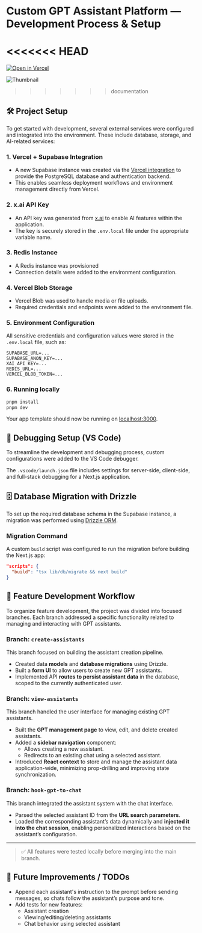 # Custom GPT Assistant Platform — Development Process & Setup
<<<<<<< HEAD
=======

[![Open in Vercel](https://img.shields.io/badge/🚀%20Live%20Demo-ai--chatbot--hgss.vercel.app-blue?style=for-the-badge)](https://ai-chatbot-hgss.vercel.app/)

![Thumbnail](./public/thumbnail.png) <!-- Update path if needed -->
>>>>>>> documentation

## 🛠️ Project Setup

To get started with development, several external services were configured and integrated into the environment. These include database, storage, and AI-related services:

### 1. Vercel + Supabase Integration

- A new Supabase instance was created via the [Vercel integration](https://vercel.com/integrations/supabase) to provide the PostgreSQL database and authentication backend.
- This enables seamless deployment workflows and environment management directly from Vercel.

### 2. x.ai API Key

- An API key was generated from [x.ai](https://x.ai/) to enable AI features within the application.
- The key is securely stored in the `.env.local` file under the appropriate variable name.

### 3. Redis Instance

- A Redis instance was provisioned
- Connection details were added to the environment configuration.

### 4. Vercel Blob Storage

- Vercel Blob was used to handle media or file uploads.
- Required credentials and endpoints were added to the environment file.

### 5. Environment Configuration

All sensitive credentials and configuration values were stored in the `.env.local` file, such as:

```env
SUPABASE_URL=...
SUPABASE_ANON_KEY=...
XAI_API_KEY=...
REDIS_URL=...
VERCEL_BLOB_TOKEN=...
```

### 6. Running locally

```bash
pnpm install
pnpm dev
```

Your app template should now be running on [localhost:3000](http://localhost:3000).

## 🧩 Debugging Setup (VS Code)

To streamline the development and debugging process, custom configurations were added to the VS Code debugger.

The `.vscode/launch.json` file includes settings for server-side, client-side, and full-stack debugging for a Next.js application.

## 🗄️ Database Migration with Drizzle

To set up the required database schema in the Supabase instance, a migration was performed using [Drizzle ORM](https://orm.drizzle.team/).

### Migration Command

A custom `build` script was configured to run the migration before building the Next.js app:

```json
"scripts": {
  "build": "tsx lib/db/migrate && next build"
}
```

## 🚧 Feature Development Workflow

To organize feature development, the project was divided into focused branches. Each branch addressed a specific functionality related to managing and interacting with GPT assistants.

### Branch: `create-assistants`

This branch focused on building the assistant creation pipeline.

- Created data **models** and **database migrations** using Drizzle.
- Built a **form UI** to allow users to create new GPT assistants.
- Implemented API **routes to persist assistant data** in the database, scoped to the currently authenticated user.

### Branch: `view-assistants`

This branch handled the user interface for managing existing GPT assistants.

- Built the **GPT management page** to view, edit, and delete created assistants.
- Added a **sidebar navigation** component:
  - Allows creating a new assistant.
  - Redirects to an existing chat using a selected assistant.
- Introduced **React context** to store and manage the assistant data application-wide, minimizing prop-drilling and improving state synchronization.

### Branch: `hook-gpt-to-chat`

This branch integrated the assistant system with the chat interface.

- Parsed the selected assistant ID from the **URL search parameters**.
- Loaded the corresponding assistant’s data dynamically and **injected it into the chat session**, enabling personalized interactions based on the assistant’s configuration.

---

> ✅ All features were tested locally before merging into the main branch.

## 📝 Future Improvements / TODOs

- Append each assistant's instruction to the prompt before sending messages, so chats follow the assistant’s purpose and tone.
- Add tests for new features:
  - Assistant creation
  - Viewing/editing/deleting assistants
  - Chat behavior using selected assistant
